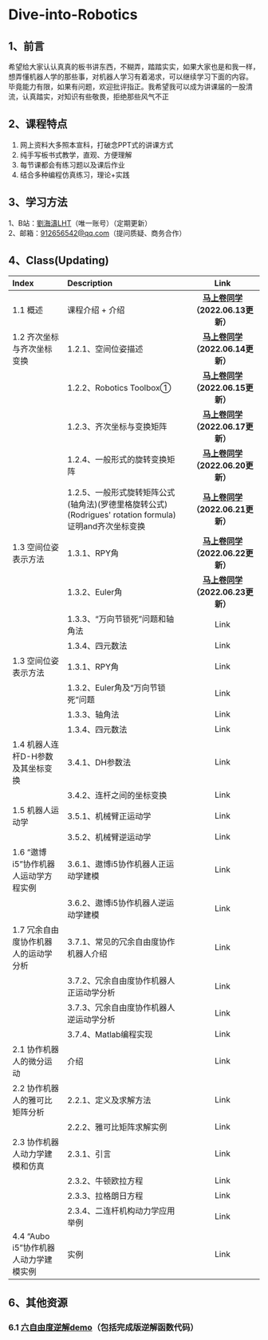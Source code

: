# Dive-into-Robotics  
## 1、前言
希望给大家认认真真的板书讲东西，不糊弄，踏踏实实，如果大家也是和我一样，想弄懂机器人学的那些事，对机器人学习有着渴求，可以继续学习下面的内容。  
毕竟能力有限，如果有问题，欢迎批评指正。我希望我可以成为讲课届的一股清流，认真踏实，对知识有些敬畏，拒绝那些风气不正  

## 2、课程特点
1. 网上资料大多照本宣科，打破念PPT式的讲课方式
2. 纯手写板书式教学，直观、方便理解
3. 每节课都会有练习题以及课后作业
4. 结合多种编程仿真练习，理论+实践

## 3、学习方法 
1、B站：[劉海濤LHT](https://www.bilibili.com/video/BV1CY4y1W7Ry/?spm_id_from=333.788&vd_source=bdbd2cae943df9a87e7e4562d3092936)（唯一账号）（定期更新）  
2、邮箱：912656542@qq.com（提问质疑、商务合作）   


## 4、Class(Updating) 
| Index                                     | Description                                    | Link    |
| :---                                      | :----                                          | :---: |
| 1.1 概述                                  | 课程介绍 + 介绍                                  | **[马上卷同学](https://www.bilibili.com/video/BV1CY4y1W7Ry/?spm_id_from=333.788&vd_source=bdbd2cae943df9a87e7e4562d3092936)（2022.06.13更新）** |
| 1.2 齐次坐标与齐次坐标变换                  | 1.2.1、空间位姿描述                            | **[马上卷同学](https://www.bilibili.com/video/BV1Lv4y1G7HM/?spm_id_from=333.788&vd_source=bdbd2cae943df9a87e7e4562d3092936)（2022.06.14更新）** |
|                                            | 1.2.2、Robotics Toolbox①                      | **[马上卷同学](https://www.bilibili.com/video/BV1Rt4y1H7qh/?spm_id_from=333.788&vd_source=bdbd2cae943df9a87e7e4562d3092936)（2022.06.15更新）** |  
|                                            | 1.2.3、齐次坐标与变换矩阵                     | **[马上卷同学](https://www.bilibili.com/video/BV1Vt4y1h73W/?spm_id_from=333.788&vd_source=bdbd2cae943df9a87e7e4562d3092936)（2022.06.17更新）** |
|                                            | 1.2.4、一般形式的旋转变换矩阵                 | **[马上卷同学](https://www.bilibili.com/video/BV1DZ4y1q7Tj?vd_source=bdbd2cae943df9a87e7e4562d3092936#reply117679126432)（2022.06.20更新）** |
|                                            | 1.2.5、一般形式旋转矩阵公式(轴角法)(罗德里格旋转公式)(Rodrigues' rotation formula)证明and齐次坐标变换 | **[马上卷同学](https://www.bilibili.com/video/BV12B4y1s7jm?spm_id_from=333.999.0.0&vd_source=bdbd2cae943df9a87e7e4562d3092936)（2022.06.21更新）** |
| 1.3 空间位姿表示方法                       | 1.3.1、RPY角                                   | **[马上卷同学](https://www.bilibili.com/video/BV1H3411u7Q3?spm_id_from=333.999.0.0&vd_source=bdbd2cae943df9a87e7e4562d3092936)（2022.06.22更新）** |
|                                            | 1.3.2、Euler角                                | **[马上卷同学]()（2022.06.23更新）** |  
|                                            | 1.3.3、“万向节锁死”问题和轴角法                | Link |
|                                            | 1.3.4、四元数法                                | Link |
| 1.3 空间位姿表示方法                       | 1.3.1、RPY角                                   | Link |
|                                            | 1.3.2、Euler角及“万向节锁死”问题               | Link |  
|                                            | 1.3.3、轴角法                                  | Link |
|                                            | 1.3.4、四元数法                                | Link |
| 1.4 机器人连杆D-H参数及其坐标变换           | 3.4.1、DH参数法                                | Link |
|                                            | 3.4.2、连杆之间的坐标变换                       | Link |
| 1.5 机器人运动学                           | 3.5.1、机械臂正运动学                           | Link |
|                                            | 3.5.2、机械臂逆运动学                           | Link |
| 1.6 “遨博i5”协作机器人运动学方程实例        | 3.6.1、遨博i5协作机器人正运动学建模             | Link |
|                                            | 3.6.2、遨博i5协作机器人逆运动学建模             | Link |
| 1.7 冗余自由度协作机器人的运动学分析        | 3.7.1、常见的冗余自由度协作机器人介绍           | Link |
|                                            | 3.7.2、冗余自由度协作机器人正运动学分析         | Link |
|                                            | 3.7.3、冗余自由度协作机器人逆运动学分析         | Link |
|                                            | 3.7.4、Matlab编程实现                           | Link |
| 2.1 协作机器人的微分运动                    | 介绍                                            | Link |
| 2.2 协作机器人的雅可比矩阵分析              | 2.2.1、定义及求解方法                            | Link |
|                                            | 2.2.2、雅可比矩阵求解实例                         | Link |
| 2.3 协作机器人动力学建模和仿真              | 2.3.1、引言                                       | Link |
|                                            | 2.3.2、牛顿欧拉方程                                | Link |
|                                            | 2.3.3、拉格朗日方程                                | Link |
|                                            | 2.3.4、二连杆机构动力学应用举例                     | Link |
| 4.4 “Aubo i5”协作机器人动力学建模实例       | 实例                                              | Link |



## 6、其他资源
### 6.1 [六自由度逆解demo](https://mp.weixin.qq.com/s?__biz=MzU3Nzc4NTg3Mg==&mid=2247483945&idx=1&sn=39dfcd29611cf1f4703de07e07f00ed3&chksm=fd7e1b56ca099240eddeb850ee498ee8bf5ad7d7901163c5be192a208953e17f3924996d343b&payreadticket=HG0fkhwQmTOcjHa2PNSwL4ohD2jjuqQOXSgRDceW7RWYasEebhaL50CPWrbtfsGEFnHpEAI#rd)（包括完成版逆解函数代码）






